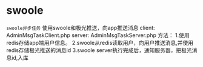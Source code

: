 # swoole
`swoole异步任务`
使用swoole和极光推送，向app推送消息
client:
AdminMsgTaskClient.php
server:
AdminMsgTaskServer.php
方法：
1.使用redis存储app端用户信息。
2.swoole从redis读取用户，向用户推送消息,并使用redis存储极光推送的消息id
3.swoole server执行完成后，通知服务器，把极光消息id,入库


